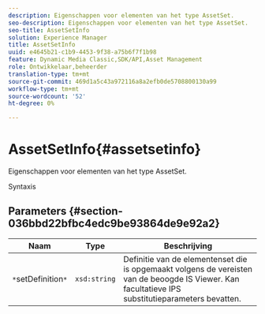 ```yaml
---
description: Eigenschappen voor elementen van het type AssetSet.
seo-description: Eigenschappen voor elementen van het type AssetSet.
seo-title: AssetSetInfo
solution: Experience Manager
title: AssetSetInfo
uuid: e4645b21-c1b9-4453-9f38-a75b6f7f1b98
feature: Dynamic Media Classic,SDK/API,Asset Management
role: Ontwikkelaar,beheerder
translation-type: tm+mt
source-git-commit: 469d1a5c43a972116a8a2efb0de5708800130a99
workflow-type: tm+mt
source-wordcount: '52'
ht-degree: 0%

---
```



# AssetSetInfo{#assetsetinfo}

Eigenschappen voor elementen van het type AssetSet.

Syntaxis

## Parameters {#section-036bbd22bfbc4edc9be93864de9e92a2}

| Naam | Type | Beschrijving |
|---|---|---|
| `*`setDefinition`*` | `xsd:string` | Definitie van de elementenset die is opgemaakt volgens de vereisten van de beoogde IS Viewer. Kan facultatieve IPS substitutieparameters bevatten. |

